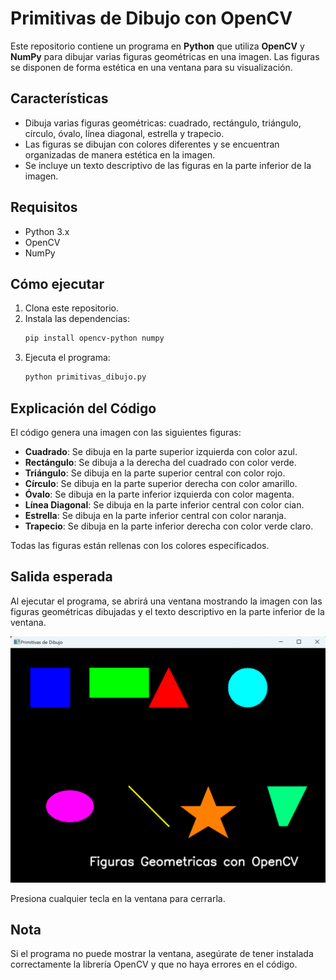 # Primitivas de Dibujo con OpenCV

Este repositorio contiene un programa en **Python** que utiliza **OpenCV** y **NumPy** para dibujar varias figuras geométricas en una imagen. Las figuras se disponen de forma estética en una ventana para su visualización.

## Características
- Dibuja varias figuras geométricas: cuadrado, rectángulo, triángulo, círculo, óvalo, línea diagonal, estrella y trapecio.
- Las figuras se dibujan con colores diferentes y se encuentran organizadas de manera estética en la imagen.
- Se incluye un texto descriptivo de las figuras en la parte inferior de la imagen.

## Requisitos
- Python 3.x
- OpenCV
- NumPy

## Cómo ejecutar
1. Clona este repositorio.
2. Instala las dependencias:
    ```bash
    pip install opencv-python numpy
    ```
3. Ejecuta el programa:
    ```bash
    python primitivas_dibujo.py
    ```

## Explicación del Código
El código genera una imagen con las siguientes figuras:
- **Cuadrado**: Se dibuja en la parte superior izquierda con color azul.
- **Rectángulo**: Se dibuja a la derecha del cuadrado con color verde.
- **Triángulo**: Se dibuja en la parte superior central con color rojo.
- **Círculo**: Se dibuja en la parte superior derecha con color amarillo.
- **Óvalo**: Se dibuja en la parte inferior izquierda con color magenta.
- **Línea Diagonal**: Se dibuja en la parte inferior central con color cian.
- **Estrella**: Se dibuja en la parte inferior central con color naranja.
- **Trapecio**: Se dibuja en la parte inferior derecha con color verde claro.

Todas las figuras están rellenas con los colores especificados.

## Salida esperada
Al ejecutar el programa, se abrirá una ventana mostrando la imagen con las figuras geométricas dibujadas y el texto descriptivo en la parte inferior de la ventana.

![Salida Esperada](https://raw.githubusercontent.com/DanielsAltamirano/Graficacion/refs/heads/master/Recursos/primitivas_dibujo.png)

Presiona cualquier tecla en la ventana para cerrarla.

## Nota
Si el programa no puede mostrar la ventana, asegúrate de tener instalada correctamente la librería OpenCV y que no haya errores en el código.
